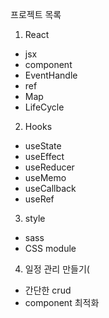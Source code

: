 프로젝트 목록

1. React
 - jsx
 - component
 - EventHandle
 - ref
 - Map
 - LifeCycle

2. Hooks
 - useState
 - useEffect
 - useReducer
 - useMemo
 - useCallback
 - useRef
 
3. style
 - sass
 - CSS module
 
4. 일정 관리 만들기(
 - 간단한 crud
 - component 최적화
